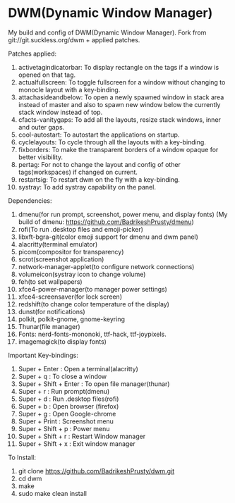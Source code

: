 # DWM(Dynamic Window Manager)
My build and config of DWM(Dynamic Window Manager). Fork from git://git.suckless.org/dwm + applied patches.

Patches applied:
1. activetagindicatorbar: To display rectangle on the tags if a window is opened on that tag.
2. actualfullscreen: To toggle fullscreen for a window without changing to monocle layout with a key-binding.
3. attachasideandbelow: To open a newly spawned window in stack area instead of master and also to spawn new window below the currently stack window instead of top.
4. cfacts-vanitygaps: To add all the layouts, resize stack windows, inner and outer gaps.
5. cool-autostart: To autostart the applications on startup.
6. cyclelayouts: To cycle through all the layouts with a key-binding.
7. fixborders: To make the transparent borders of a window opaque for better visibility.
8. pertag: For not to change the layout and config of other tags(workspaces) if changed on current.
9. restartsig: To restart dwm on the fly with a key-binding.
10. systray: To add systray capability on the panel.


Dependencies:
1. dmenu(for run prompt, screenshot, power menu, and display fonts) (My build of dmenu: https://github.com/BadrikeshPrusty/dmenu)
2. rofi(To run .desktop files and emoji-picker)
3. libxft-bgra-git(color emoji support for dmenu and dwm panel)
4. alacritty(terminal emulator)
5. picom(compositor for transparency)
6. scrot(screenshot application)
7. network-manager-applet(to configure network connections)
8. volumeicon(systray icon to change volume)
9. feh(to set wallpapers)
10. xfce4-power-manager(to manager power settings)
11. xfce4-screensaver(for lock screen)
12. redshift(to change color temperature of the display)
13. dunst(for notifications)
14. polkit, polkit-gnome, gnome-keyring
15. Thunar(file manager)
16. Fonts: nerd-fonts-mononoki, ttf-hack, ttf-joypixels.
17. imagemagick(to display fonts)


Important Key-bindings:
1. Super + Enter          : Open a terminal(alacritty)
2. Super + q              : To close a window
3. Super + Shift + Enter  : To open file manager(thunar)
4. Super + r              : Run prompt(dmenu)
5. Super + d              : Run .desktop files(rofi)
6. Super + b              : Open browser (firefox)
7. Super + g              : Open Google-chrome
8. Super + Print          : Screenshot menu
9. Super + Shift + p     : Power menu
10. Super + Shift + r     : Restart Window manager
11. Super + Shift + x     : Exit window manager


To Install:
1. git clone https://github.com/BadrikeshPrusty/dwm.git
2. cd dwm
3. make
4. sudo make clean install
